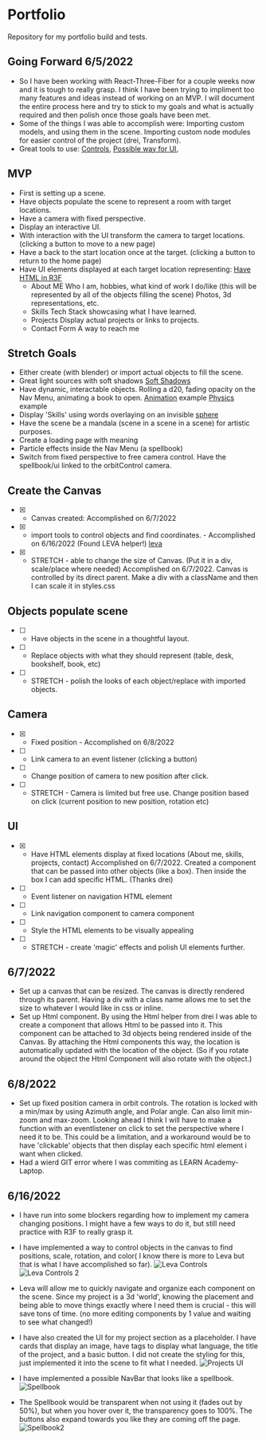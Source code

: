 # Portfolio
Repository for my portfolio build and tests.

## Going Forward 6/5/2022
- So I have been working with React-Three-Fiber for a couple weeks now and it is tough to really grasp. I think I have been trying to impliment too many features and ideas instead of working on an MVP. I will document the entire process here and try to stick to my goals and what is actually required and then polish once those goals have been met.
- Some of the things I was able to accomplish were: Importing custom models, and using them in the scene. Importing custom node modules for easier control of the project (drei, Transform).
- Great tools to use: [Controls](https://codesandbox.io/s/transformcontrols-and-makedefault-btsbj), [Possible way for UI](https://codesandbox.io/s/html-annotations-zu2wo),

## MVP
- First is setting up a scene.
- Have objects populate the scene to represent a room with target locations.
- Have a camera with fixed perspective.
- Display an interactive UI.
- With interaction with the UI transform the camera to target locations. (clicking a button to move to a new page)
- Have a back to the start location once at the target. (clicking a button to return to the home page)
- Have UI elements displayed at each target location representing: [Have HTML in R3F](https://codesandbox.io/s/html-markers-6oei7)
  - About ME
     Who I am, hobbies, what kind of work I do/like (this will be represented by all of the objects filling the scene) Photos, 3d representations, etc.
  - Skills
    Tech Stack showcasing what I have learned.
  - Projects
    Display actual projects or links to projects.
  - Contact Form
    A way to reach me

## Stretch Goals
- Either create (with blender) or import actual objects to fill the scene.
- Great light sources with soft shadows [Soft Shadows](https://codesandbox.io/s/soft-shadows-dh2jc)
- Have dynamic, interactable objects. Rolling a d20, fading opacity on the Nav Menu, animating a book to open. [Animation](https://codesandbox.io/s/floating-laptop-q23sw) example 
  [Physics](https://codesandbox.io/s/simple-physics-demo-with-debug-bounds-0k27n) example
- Display 'Skills' using words overlaying on an invisible [sphere](https://codesandbox.io/s/spherical-word-cloud-yup2o)
- Have the scene be a mandala (scene in a scene in a scene) for artistic purposes.
- Create a loading page with meaning
- Particle effects inside the Nav Menu (a spellbook)
- Switch from fixed perspective to free camera control. Have the spellbook/ui linked to the orbitControl camera.

## Create the Canvas
 - [x] - Canvas created: Accomplished on 6/7/2022
 - [x] - import tools to control objects and find coordinates. - Accomplished on 6/16/2022 (Found LEVA helper!) [leva](https://github.com/pmndrs/leva)
 - [x] - STRETCH - able to change the size of Canvas. (Put it in a div, scale/place where needed) Accomplished on 6/7/2022. Canvas is controlled by its direct parent. Make a div with a className and then I can scale it in styles.css

## Objects populate scene
 - [ ] - Have objects in the scene in a thoughtful layout.
 - [ ] - Replace objects with what they should represent (table, desk, bookshelf, book, etc)
 - [ ] - STRETCH - polish the looks of each object/replace with imported objects.

## Camera
 - [x] - Fixed position - Accomplished on 6/8/2022
 - [ ] - Link camera to an event listener (clicking a button)
 - [ ] - Change position of camera to new position after click.
 - [ ] - STRETCH - Camera is limited but free use. Change position based on click (current position to new position, rotation etc)

## UI
 - [x] - Have HTML elements display at fixed locations (About me, skills, projects, contact) Accomplished on 6/7/2022. Created a component that can be passed into other objects (like a box). Then inside the box I can add specific HTML. (Thanks drei)
 - [ ] - Event listener on navigation HTML element
 - [ ] - Link navigation component to camera component
 - [ ] - Style the HTML elements to be visually appealing
 - [ ] - STRETCH - create 'magic' effects and polish UI elements further.

 ## 6/7/2022
  - Set up a canvas that can be resized. The canvas is directly rendered through its parent. Having a div with a class name allows me to set the size to whatever I would like in css or inline.
  - Set up Html component. By using the Html helper from drei I was able to create a component that allows Html to be passed into it. This component can be attached to 3d objects being rendered inside of the Canvas. By attaching the Html components this way, the location is automatically updated with the location of the object. (So if you rotate around the object the Html Component will also rotate with the object.)

## 6/8/2022
  - Set up fixed position camera in orbit controls. The rotation is locked with a min/max by using Azimuth angle, and Polar angle. Can also limit min-zoom and max-zoom. Looking ahead I think I will have to make a function with an eventlistener on click to set the perspective where I need it to be. This could be a limitation, and a workaround would be to have 'clickable' objects that then display each specific html element i want when clicked.
  - Had a wierd GIT error where I was commiting as LEARN Academy- Laptop.

  ## 6/16/2022
  - I have run into some blockers regarding how to implement my camera changing positions. I might have a few ways to do it, but still need practice with R3F to really grasp it.
  - I have implemented a way to control objects in the canvas to find positions, scale, rotation, and color( I know there is more to Leva but that is what I have accomplished so far).
  ![Leva Controls](screenshots/can%20use%20properties%20to%20set%20controls.png)
  ![Leva Controls 2](screenshots/leva%20controls%20implemented.png)
  - Leva will allow me to quickly navigate and organize each component on the scene. Since my project is a 3d 'world', knowing the placement and being able to move things exactly where I need them is crucial - this will save tons of time. (no more editing components by 1 value and waiting to see what changed!) 
  
  - I have also created the UI for my project section as a placeholder. I have cards that display an image, have tags to display what language, the title of the project, and a basic button. I did not create the styling for this, just implemented it into the scene to fit what I needed.
  ![Projects UI](screenshots/Project%20ui.png)
  
  - I have implemented a possible NavBar that looks like a spellbook.
  ![Spellbook](screenshots/Possible%20NavBar%20in%20HTML.png)
  - The Spellbook would be transparent when not using it (fades out by 50%), but when you hover over it, the transparency goes to 100%. The buttons also expand towards you like they are coming off the page.
  ![Spellbook2](screenshots/NavBar%20Html%20transparency%20fad%20in%20button%20expand%20on%20hover.png)